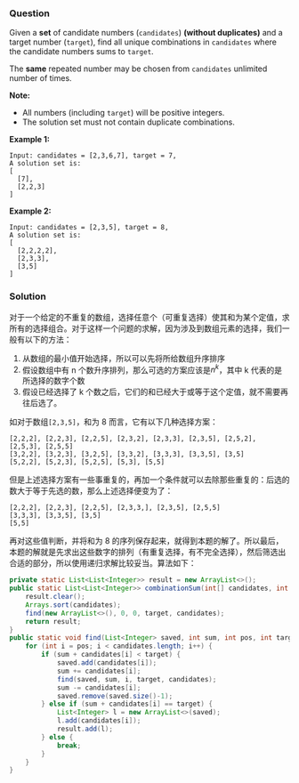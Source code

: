 ### Question

Given a **set** of candidate numbers (`candidates`) **(without duplicates)** and a target number (`target`), find all unique combinations in `candidates` where the candidate numbers sums to `target`.

The **same** repeated number may be chosen from `candidates` unlimited number of times.

**Note:**

-   All numbers (including `target`) will be positive integers.
-   The solution set must not contain duplicate combinations.

**Example 1:**

```
Input: candidates = [2,3,6,7], target = 7,
A solution set is:
[
  [7],
  [2,2,3]
]
```

**Example 2:**

```
Input: candidates = [2,3,5], target = 8,
A solution set is:
[
  [2,2,2,2],
  [2,3,3],
  [3,5]
]
```

### Solution

对于一个给定的不重复的数组，选择任意个（可重复选择）使其和为某个定值，求所有的选择组合。对于这样一个问题的求解，因为涉及到数组元素的选择，我们一般有以下的方法：

1.  从数组的最小值开始选择，所以可以先将所给数组升序排序
2.  假设数组中有 n 个数升序排列，那么可选的方案应该是$n^k$，其中 k 代表的是所选择的数字个数
3.  假设已经选择了 k 个数之后，它们的和已经大于或等于这个定值，就不需要再往后选了。

如对于数组`[2,3,5]`，和为 8 而言，它有以下几种选择方案：

```
[2,2,2], [2,2,3], [2,2,5], [2,3,2], [2,3,3], [2,3,5], [2,5,2], [2,5,3], [2,5,5]
[3,2,2], [3,2,3], [3,2,5], [3,3,2], [3,3,3], [3,3,5], [3,5]
[5,2,2], [5,2,3], [5,2,5], [5,3], [5,5]
```

但是上述选择方案有一些事重复的，再加一个条件就可以去除那些重复的：后选的数大于等于先选的数，那么上述选择便变为了：

```
[2,2,2], [2,2,3], [2,2,5], [2,3,3,], [2,3,5], [2,5,5]
[3,3,3], [3,3,5], [3,5]
[5,5]
```

再对这些值判断，并将和为 8 的序列保存起来，就得到本题的解了。所以最后，本题的解就是先求出这些数字的排列（有重复选择，有不完全选择），然后筛选出合适的部分，所以使用递归求解比较妥当。算法如下：

```java
private static List<List<Integer>> result = new ArrayList<>();
public static List<List<Integer>> combinationSum(int[] candidates, int target) {
    result.clear();
    Arrays.sort(candidates);
    find(new ArrayList<>(), 0, 0, target, candidates);
    return result;
}
public static void find(List<Integer> saved, int sum, int pos, int target, int[] candidates) {
    for (int i = pos; i < candidates.length; i++) {
        if (sum + candidates[i] < target) {
            saved.add(candidates[i]);
            sum += candidates[i];
            find(saved, sum, i, target, candidates);
            sum -= candidates[i];
            saved.remove(saved.size()-1);
        } else if (sum + candidates[i] == target) {
            List<Integer> l = new ArrayList<>(saved);
            l.add(candidates[i]);
            result.add(l);
        } else {
            break;
        }
    }
}
```

